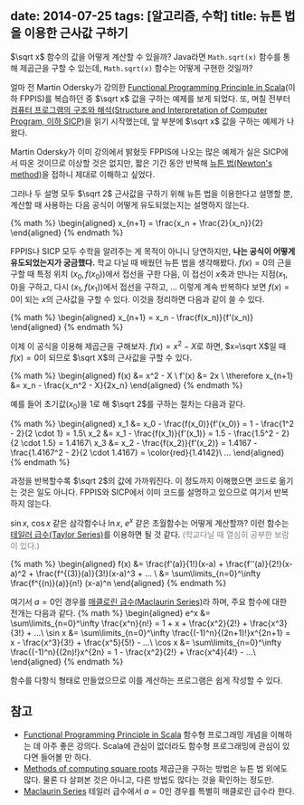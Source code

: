 date: 2014-07-25
tags: [알고리즘, 수학]
title: 뉴튼 법을 이용한 근사값 구하기
---

$\sqrt x$ 함수의 값을 어떻게 계산할 수 있을까? Java라면 `Math.sqrt(x)` 함수를 통해 제곱근을 구할 수 있는데, `Math.sqrt(x)` 함수는 어떻게 구현한 것일까?
<!--more-->

얼마 전 Martin Odersky가 강의한 [Functional Programming Principle in Scala](https://www.coursera.org/course/progfun)(이하 FPPIS)를 복습하던 중 $\sqrt x$ 값을 구하는 예제를 보게 되었다. 또, 며칠 전부터 [컴퓨터 프로그램의 구조와 해석(Structure and Interpretation of Computer Program, 이하 SICP)](http://www.insightbook.co.kr/books/ppp/컴퓨터-프로그램의-구조와-해석)을 읽기 시작했는데, 앞 부분에 $\sqrt x$ 값을 구하는 예제가 나왔다.

Martin Odersky가 이미 강의에서 밝혔듯 FPPIS에 나오는 많은 예제가 실은 SICP에서 따온 것이므로 이상할 것은 없지만, 짧은 기간 동안 반복해 [뉴튼 법(Newton's method)](http://en.wikipedia.org/wiki/Newton's_method)을 접하니 제대로 이해하고 싶었다.

그러나 두 설명 모두 $\sqrt 2$ 근사값을 구하기 위해 뉴튼 법을 이용한다고 설명할 뿐, 계산할 때 사용하는 다음 공식이 어떻게 유도되었는지는 설명하지 않는다.

{% math %}
\begin{aligned}
x_{n+1} = \frac{x_n + \frac{2}{x_n}}{2}
\end{aligned}
{% endmath %}

FPPIS나 SICP 모두 수학을 알려주는 게 목적이 아니니 당연하지만, **나는 공식이 어떻게 유도되었는지가 궁금했다.** 학교 다닐 때 배웠던 뉴튼 법을 생각해봤다. $f(x) = 0$의 근을 구할 때 특정 위치 $(x_0, f(x_0))$에서 접선을 구한 다음, 이 접선이 $x$축과 만나는 지점($x_1$, 0)을 구하고, 다시 $(x_1, f(x_1))$에서 접선을 구하고, ... 이렇게 계속 반복하다 보면 $f(x) = 0$이 되는 $x$의 근사값을 구할 수 있다. 이것을 정리하면 다음과 같이 쓸 수 있다.

{% math %}
\begin{aligned}
x_{n+1} = x_n - \frac{f(x_n)}{f'(x_n)}
\end{aligned}
{% endmath %}

이제 이 공식을 이용해 제곱근을 구해보자. $f(x) = x^2 - X$로 하면, $x=\sqrt X$일 때 $f(x)=0$이 되므로 $\sqrt X$의 근사값을 구할 수 있다.

{% math %}
\begin{aligned}
f(x) &= x^2 - X \\
f'(x) &= 2x \\
\therefore x_{n+1} &= x_n - \frac{x_n^2 - X}{2x_n}
\end{aligned}
{% endmath %}

예를 들어 초기값($x_0$)을 1로 해 $\sqrt 2$를 구하는 절차는 다음과 같다.

{% math %}
\begin{aligned}
x_1 &= x_0 - \frac{f(x_0)}{f'(x_0)} = 1 - \frac{1^2 - 2}{2 \cdot 1} = 1.5\\
x_2 &= x_1 - \frac{f(x_1)}{f'(x_1)} = 1.5 - \frac{1.5^2 - 2}{2 \cdot 1.5} = 1.4167\\
x_3 &= x_2 - \frac{f(x_2)}{f'(x_2)} = 1.4167 - \frac{1.4167^2 - 2}{2 \cdot 1.4167} = \color{red}{1.4142}\\
...
\end{aligned}
{% endmath %}

과정을 반복할수록 $\sqrt 2$의 값에 가까워진다. 이 정도까지 이해했으면 코드로 옮기는 것은 일도 아니다. FPPIS와 SICP에서 이미 코드를 설명하고 있으므로 여기서 반복하지 않는다.

$\sin x$, $\cos x$ 같은 삼각함수나 $\ln x$, $e^x$ 같은 초월함수는 어떻게 계산할까? 이런 함수는 [테일러 급수(Taylor Series)](http://en.wikipedia.org/wiki/Taylor_series)를 이용하면 될 것 같다. <span style="color:gray">(학교다닐 때 열심히 공부한 보람이 있다.)</span>

{% math %}
\begin{aligned}
f(x) &= \frac{f'(a)}{1!}(x-a) + \frac{f''(a)}{2!}(x-a)^2 + \frac{f^{(3)}(a)}{3!}(x-a)^3 + ... \\
&= \sum\limits_{n=0}^\infty \frac{f^{(n)}(a)}{n!} (x-a)^n
\end{aligned}
{% endmath %}

여기서 $a = 0$인 경우를 [매클로린 급수(Maclaurin Series)](http://en.wikipedia.org/wiki/Taylor_series#List_of_Maclaurin_series_of_some_common_functions)라 하며, 주요 함수에 대한 전개는 다음과 같다.
{% math %}
\begin{aligned}
e^x &= \sum\limits_{n=0}^\infty \frac{x^n}{n!} = 1 + x + \frac{x^2}{2!} + \frac{x^3}{3!} + ...\\
\sin x &= \sum\limits_{n=0}^\infty \frac{(-1)^n}{(2n+1)!}x^{2n+1} = x - \frac{x^3}{3!} + \frac{x^5}{5!} - ...\\
\cos x &= \sum\limits_{n=0}^\infty \frac{(-1)^n}{(2n)!}x^{2n} = 1 - \frac{x^2}{2!} + \frac{x^4}{4!} - ...\\
\end{aligned}
{% endmath %}

함수를 다항식 형태로 만들었으므로 이를 계산하는 프로그램은 쉽게 작성할 수 있다.

## 참고
* [Functional Programming Principle in Scala](https://www.coursera.org/course/progfun)
함수형 프로그래밍 개념을 이해하는 데 아주 좋은 강의다. Scala에 관심이 없더라도 함수형 프로그래밍에 관심이 있다면 들어볼 만 하다.
* [Methods of computing square roots](http://en.wikipedia.org/wiki/Methods_of_computing_square_roots)
제곱근을 구하는 방법은 뉴튼 법 외에도 많다. 물론 다 살펴본 것은 아니고, 다른 방법도 많다는 것을 확인하는 정도만.
* [Maclaurin Series](http://mathworld.wolfram.com/MaclaurinSeries.html)
테일러 급수에서 $a=0$인 경우를 특별히 매클로린 급수라 한다.
